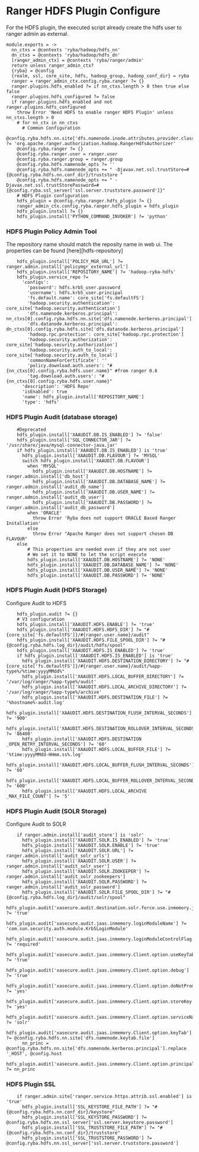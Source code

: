 
# Ranger HDFS Plugin Configure

For the HDFS plugin, the executed script already create the hdfs user to ranger admin
as external.

    module.exports = ->
      nn_ctxs = @contexts 'ryba/hadoop/hdfs_nn'
      dn_ctxs = @contexts 'ryba/hadoop/hdfs_dn'
      [ranger_admin_ctx] = @contexts 'ryba/ranger/admin'
      return unless ranger_admin_ctx?
      {ryba} = @config
      {realm, ssl, core_site, hdfs, hadoop_group, hadoop_conf_dir} = ryba
      ranger = ranger_admin_ctx.config.ryba.ranger ?= {}
      ranger.plugins.hdfs_enabled ?= if nn_ctxs.length > 0 then true else false
      ranger.plugins.hdfs_configured ?= false
      if ranger.plugins.hdfs_enabled and not ranger.plugins.hdfs_configured
        throw Error 'Need HDFS to enable ranger HDFS Plugin' unless nn_ctxs.length > 0
        # for nn_ctx in nn_ctxs
          # Commun Configuration
        @config.ryba.hdfs.nn.site['dfs.namenode.inode.attributes.provider.class'] ?= 'org.apache.ranger.authorization.hadoop.RangerHdfsAuthorizer'
        @config.ryba.ranger ?= {}
        @config.ryba.ranger.user = ranger.user
        @config.ryba.ranger.group = ranger.group
        @config.ryba.hdfs.namenode_opts ?= ''
        @config.ryba.hdfs.namenode_opts += " -Djavax.net.ssl.trustStore=#{@config.ryba.hdfs.nn.conf_dir}/truststore "
        @config.ryba.hdfs.namenode_opts += " -Djavax.net.ssl.trustStorePassword=#{@config.ryba.ssl_server['ssl.server.truststore.password']}"
        # HDFS Plugin configuration
        hdfs_plugin = @config.ryba.ranger.hdfs_plugin ?= {}
        ranger_admin_ctx.config.ryba.ranger.hdfs_plugin = hdfs_plugin
        hdfs_plugin.install ?= {}
        hdfs_plugin.install['PYTHON_COMMAND_INVOKER'] ?= 'python'

### HDFS Plugin Policy Admin Tool
The repository name should match the reposity name in web ui.
The properties can be found [here][hdfs-repository]

        hdfs_plugin.install['POLICY_MGR_URL'] ?= ranger.admin.install['policymgr_external_url']
        hdfs_plugin.install['REPOSITORY_NAME'] ?= 'hadoop-ryba-hdfs'
        hdfs_plugin.service_repo ?=
          'configs': 
            'password': hdfs.krb5_user.password
            'username': hdfs.krb5_user.principal
            'fs.default.name': core_site['fs.defaultFS']
            'hadoop.security.authentication': core_site['hadoop.security.authentication']
            'dfs.namenode.kerberos.principal': nn_ctxs[0].config.ryba.hdfs.nn.site['dfs.namenode.kerberos.principal']
            'dfs.datanode.kerberos.principal': dn_ctxs[0].config.ryba.hdfs.site['dfs.datanode.kerberos.principal']
            'hadoop.rpc.protection': core_site['hadoop.rpc.protection']
            'hadoop.security.authorization': core_site['hadoop.security.authorization']
            'hadoop.security.auth_to_local': core_site['hadoop.security.auth_to_local']   
            'commonNameForCertificate': ''
            'policy.download.auth.users': "#{nn_ctxs[0].config.ryba.hdfs.user.name}" #from ranger 0.6
            'tag.download.auth.users': "#{nn_ctxs[0].config.ryba.hdfs.user.name}"
          'description': 'HDFS Repo'
          'isEnabled': true
          'name': hdfs_plugin.install['REPOSITORY_NAME']
          'type': 'hdfs'

### HDFS Plugin Audit (database storage)

        #Deprecated
        hdfs_plugin.install['XAAUDIT.DB.IS_ENABLED'] ?= 'false'
        hdfs_plugin.install['SQL_CONNECTOR_JAR'] ?= '/usr/share/java/mysql-connector-java.jar'
        if hdfs_plugin.install['XAAUDIT.DB.IS_ENABLED'] is 'true'
          hdfs_plugin.install['XAAUDIT.DB.FLAVOUR'] ?= 'MYSQL'
          switch hdfs_plugin.install['XAAUDIT.DB.FLAVOUR']
            when 'MYSQL'
              hdfs_plugin.install['XAAUDIT.DB.HOSTNAME'] ?= ranger.admin.install['db_host']
              hdfs_plugin.install['XAAUDIT.DB.DATABASE_NAME'] ?= ranger.admin.install['audit_db_name']
              hdfs_plugin.install['XAAUDIT.DB.USER_NAME'] ?= ranger.admin.install['audit_db_user']
              hdfs_plugin.install['XAAUDIT.DB.PASSWORD'] ?= ranger.admin.install['audit_db_password']
            when 'ORACLE'
              throw Error 'Ryba does not support ORACLE Based Ranger Installation'
            else
              throw Error "Apache Ranger does not support chosen DB FLAVOUR"
        else
            # This properties are needed even if they are not user
            # We set it to NONE to let the script execute
            hdfs_plugin.install['XAAUDIT.DB.HOSTNAME'] ?= 'NONE'
            hdfs_plugin.install['XAAUDIT.DB.DATABASE_NAME'] ?= 'NONE'
            hdfs_plugin.install['XAAUDIT.DB.USER_NAME'] ?= 'NONE'
            hdfs_plugin.install['XAAUDIT.DB.PASSWORD'] ?= 'NONE'

### HDFS Plugin Audit (HDFS Storage)
Configure Audit to HDFS

        hdfs_plugin.audit ?= {}
        # V3 configuration
        hdfs_plugin.install['XAAUDIT.HDFS.ENABLE'] ?= 'true'
        hdfs_plugin.install['XAAUDIT.HDFS.HDFS_DIR'] ?= "#{core_site['fs.defaultFS']}/#{ranger.user.name}/audit"
        hdfs_plugin.install['XAAUDIT.HDFS.FILE_SPOOL_DIR'] ?= "#{@config.ryba.hdfs.log_dir}/audit/hdfs/spool"
        hdfs_plugin.install['XAAUDIT.HDFS.IS_ENABLED'] ?= 'true'
        if hdfs_plugin.install['XAAUDIT.HDFS.IS_ENABLED'] is 'true'
          hdfs_plugin.install['XAAUDIT.HDFS.DESTINATION_DIRECTORY'] ?= "#{core_site['fs.defaultFS']}/#{ranger.user.name}/audit/%app-type%/%time:yyyyMMdd%"
          hdfs_plugin.install['XAAUDIT.HDFS.LOCAL_BUFFER_DIRECTORY'] ?= '/var/log/ranger/%app-type%/audit'
          hdfs_plugin.install['XAAUDIT.HDFS.LOCAL_ARCHIVE_DIRECTORY'] ?= '/var/log/ranger/%app-type%/archive'
          hdfs_plugin.install['XAAUDIT.HDFS.DESTINATION_FILE'] ?= '%hostname%-audit.log'
          hdfs_plugin.install['XAAUDIT.HDFS.DESTINATION_FLUSH_INTERVAL_SECONDS'] ?= '900'
          hdfs_plugin.install['XAAUDIT.HDFS.DESTINATION_ROLLOVER_INTERVAL_SECONDS'] ?= '86400'
          hdfs_plugin.install['XAAUDIT.HDFS.DESTINATION _OPEN_RETRY_INTERVAL_SECONDS'] ?= '60'
          hdfs_plugin.install['XAAUDIT.HDFS.LOCAL_BUFFER_FILE'] ?= '%time:yyyyMMdd-HHmm.ss%.log'
          hdfs_plugin.install['XAAUDIT.HDFS.LOCAL_BUFFER_FLUSH_INTERVAL_SECONDS'] ?= '60'
          hdfs_plugin.install['XAAUDIT.HDFS.LOCAL_BUFFER_ROLLOVER_INTERVAL_SECONDS'] ?= '600'
          hdfs_plugin.install['XAAUDIT.HDFS.LOCAL_ARCHIVE _MAX_FILE_COUNT'] ?= '5'

### HDFS Plugin Audit (SOLR Storage)
Configure Audit to SOLR

        if ranger.admin.install['audit_store'] is 'solr'
          hdfs_plugin.install['XAAUDIT.SOLR.IS_ENABLED'] ?= 'true'
          hdfs_plugin.install['XAAUDIT.SOLR.ENABLE'] ?= 'true'
          hdfs_plugin.install['XAAUDIT.SOLR.URL'] ?= ranger.admin.install['audit_solr_urls']
          hdfs_plugin.install['XAAUDIT.SOLR.USER'] ?= ranger.admin.install['audit_solr_user']
          hdfs_plugin.install['XAAUDIT.SOLR.ZOOKEEPER'] ?= ranger.admin.install['audit_solr_zookeepers']
          hdfs_plugin.install['XAAUDIT.SOLR.PASSWORD'] ?= ranger.admin.install['audit_solr_password']
          hdfs_plugin.install['XAAUDIT.SOLR.FILE_SPOOL_DIR'] ?= "#{@config.ryba.hdfs.log_dir}/audit/solr/spool"
          hdfs_plugin.audit['xasecure.audit.destination.solr.force.use.inmemory.jaas.config'] ?= 'true'
          hdfs_plugin.audit['xasecure.audit.jaas.inmemory.loginModuleName'] ?= 'com.sun.security.auth.module.Krb5LoginModule'
          hdfs_plugin.audit['xasecure.audit.jaas.inmemory.loginModuleControlFlag'] ?= 'required'
          hdfs_plugin.audit['xasecure.audit.jaas.inmemory.Client.option.useKeyTab'] ?= 'true'
          hdfs_plugin.audit['xasecure.audit.jaas.inmemory.Client.option.debug'] ?= 'true'
          hdfs_plugin.audit['xasecure.audit.jaas.inmemory.Client.option.doNotPrompt'] ?= 'yes'
          hdfs_plugin.audit['xasecure.audit.jaas.inmemory.Client.option.storeKey'] ?= 'yes'
          hdfs_plugin.audit['xasecure.audit.jaas.inmemory.Client.option.serviceName'] ?= 'solr'
          hdfs_plugin.audit['xasecure.audit.jaas.inmemory.Client.option.keyTab'] ?= @config.ryba.hdfs.nn.site['dfs.namenode.keytab.file']
          nn_princ = @config.ryba.hdfs.nn.site['dfs.namenode.kerberos.principal'].replace '_HOST', @config.host
          hdfs_plugin.audit['xasecure.audit.jaas.inmemory.Client.option.principal'] ?= nn_princ

### HDFS Plugin SSL

        if ranger.admin.site['ranger.service.https.attrib.ssl.enabled'] is 'true'
          hdfs_plugin.install['SSL_KEYSTORE_FILE_PATH'] ?= "#{@config.ryba.hdfs.nn.conf_dir}/keystore"
          hdfs_plugin.install['SSL_KEYSTORE_PASSWORD'] ?= @config.ryba.hdfs.nn.ssl_server['ssl.server.keystore.password']
          hdfs_plugin.install['SSL_TRUSTSTORE_FILE_PATH'] ?= "#{@config.ryba.hdfs.nn.conf_dir}/truststore"
          hdfs_plugin.install['SSL_TRUSTSTORE_PASSWORD'] ?= @config.ryba.hdfs.nn.ssl_server['ssl.server.truststore.password']
